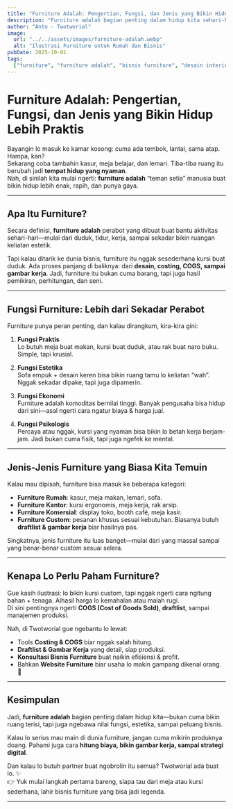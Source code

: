 ```yaml
---
title: "Furniture Adalah: Pengertian, Fungsi, dan Jenis yang Bikin Hidup Lebih Praktis"
description: "Furniture adalah bagian penting dalam hidup kita sehari-hari. Artikel ini membahas arti furniture, fungsinya, serta jenis-jenis furniture dalam bisnis maupun rumah tangga."
author: "Anto - Twotworial"
image:
  url: "../../assets/images/furniture-adalah.webp"
  alt: "Ilustrasi Furniture untuk Rumah dan Bisnis"
pubDate: 2025-10-01
tags:
  ["furniture", "furniture adalah", "bisnis furniture", "desain interior", "twotworial"]
---
```


# Furniture Adalah: Pengertian, Fungsi, dan Jenis yang Bikin Hidup Lebih Praktis

Bayangin lo masuk ke kamar kosong: cuma ada tembok, lantai, sama atap. Hampa, kan?  
Sekarang coba tambahin kasur, meja belajar, dan lemari. Tiba-tiba ruang itu berubah jadi **tempat hidup yang nyaman**.  
Nah, di sinilah kita mulai ngerti: **furniture adalah** “teman setia” manusia buat bikin hidup lebih enak, rapih, dan punya gaya.

---

## Apa Itu Furniture?

Secara definisi, **furniture adalah** perabot yang dibuat buat bantu aktivitas sehari-hari—mulai dari duduk, tidur, kerja, sampai sekadar bikin ruangan keliatan estetik.  

Tapi kalau ditarik ke dunia bisnis, furniture itu nggak sesederhana kursi buat duduk. Ada proses panjang di baliknya: dari **desain, costing, COGS, sampai gambar kerja**. Jadi, furniture itu bukan cuma barang, tapi juga hasil pemikiran, perhitungan, dan seni.

---

## Fungsi Furniture: Lebih dari Sekadar Perabot

Furniture punya peran penting, dan kalau dirangkum, kira-kira gini:

1. **Fungsi Praktis**  
   Lo butuh meja buat makan, kursi buat duduk, atau rak buat naro buku. Simple, tapi krusial.  

2. **Fungsi Estetika**  
   Sofa empuk + desain keren bisa bikin ruang tamu lo keliatan “wah”. Nggak sekadar dipake, tapi juga dipamerin.  

3. **Fungsi Ekonomi**  
   Furniture adalah komoditas bernilai tinggi. Banyak pengusaha bisa hidup dari sini—asal ngerti cara ngatur biaya & harga jual.  

4. **Fungsi Psikologis**  
   Percaya atau nggak, kursi yang nyaman bisa bikin lo betah kerja berjam-jam. Jadi bukan cuma fisik, tapi juga ngefek ke mental.  

---

## Jenis-Jenis Furniture yang Biasa Kita Temuin

Kalau mau dipisah, furniture bisa masuk ke beberapa kategori:

- **Furniture Rumah**: kasur, meja makan, lemari, sofa.  
- **Furniture Kantor**: kursi ergonomis, meja kerja, rak arsip.  
- **Furniture Komersial**: display toko, booth café, meja kasir.  
- **Furniture Custom**: pesanan khusus sesuai kebutuhan. Biasanya butuh **draftlist & gambar kerja** biar hasilnya pas.  

Singkatnya, jenis furniture itu luas banget—mulai dari yang massal sampai yang benar-benar custom sesuai selera.

---

## Kenapa Lo Perlu Paham Furniture?

Gue kasih ilustrasi: lo bikin kursi custom, tapi nggak ngerti cara ngitung bahan + tenaga. Alhasil harga lo kemahalan atau malah rugi.  
Di sini pentingnya ngerti **COGS (Cost of Goods Sold)**, **draftlist**, sampai manajemen produksi.  

Nah, di Twotworial gue ngebantu lo lewat:  
- Tools **Costing & COGS** biar nggak salah hitung.  
- **Draftlist & Gambar Kerja** yang detail, siap produksi.  
- **Konsultasi Bisnis Furniture** buat naikin efisiensi & profit.  
- Bahkan **Website Furniture** biar usaha lo makin gampang dikenal orang. 🚀  

---

## Kesimpulan

Jadi, **furniture adalah** bagian penting dalam hidup kita—bukan cuma bikin ruang terisi, tapi juga ngebawa nilai fungsi, estetika, sampai peluang bisnis.  

Kalau lo serius mau main di dunia furniture, jangan cuma mikirin produknya doang. Pahami juga cara **hitung biaya, bikin gambar kerja, sampai strategi digital**.  

Dan kalau lo butuh partner buat ngobrolin itu semua? Twotworial ada buat lo. ✨  
👉 Yuk mulai langkah pertama bareng, siapa tau dari meja atau kursi sederhana, lahir bisnis furniture yang bisa jadi legenda.

---
